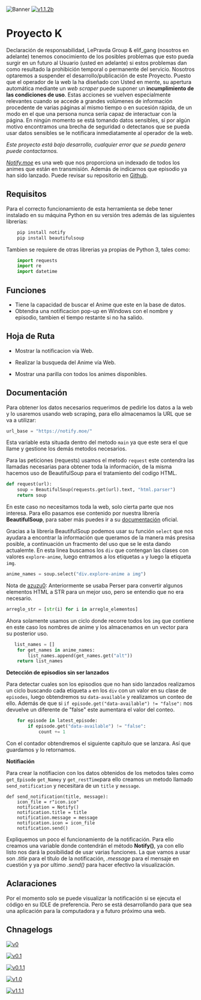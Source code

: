 
![Banner](https://i.ibb.co/BZL0WFT/proyecto-k.png)
[![v1.1.2b](https://img.shields.io/badge/release-v1.1.2b-green)](https://github.com/azuzu0/proyeto_k/blob/main/log/v1.1.2b/README.md)
# Proyecto K

Declaración de responsabilidad, LePravda Group & elif_gang (nosotros en adelante) tenemos conocimiento de los posibles problemas que esto pueda surgir en un futuro al Usuario (usted en adelante) si estos problemas dan como resultado la prohibición temporal o permanente del servicio. Nosotros optaremos a suspender el desarrollo/publicación de este Proyecto. Puesto que el operador de la web la ha diseñado con Usted en mente, su apertura automática mediante un *web scraper*  puede suponer un **incumplimiento de las condiciones de uso**. Estas acciones se vuelven especialmente relevantes cuando se accede a grandes volúmenes de información procedente de varias páginas al mismo tiempo o en sucesión rápida, de un modo en el que una persona nunca sería capaz de interactuar con la página. En ningún momento se está tomando datos sensibles,
sí por algún motivo encontramos una brecha de seguridad o detectanos que se pueda usar datos sensibles se le notificara inmediatamente al operador de la web.

*Este proyecto está bajo desarrollo, cualquier error que se pueda genera puede contactarnos.*

*[Notify.moe](https://notify.moe/)* es una web que nos proporciona un indexado de todos los animes que están en transmisión. Además de indicarnos que episodio ya han sido lanzado. Puede revisar su repositorio en [Github](https://github.com/animenotifier/notify.moe).
## Requisitos

Para el correcto funcionamiento de esta herramienta se debe tener instalado en su máquina Python en su versión tres además de las siguientes librerías:

```python
    pip install notify
    pip install beautifulsoup
```
Tambien se requiere de otras librerias ya propias de Python 3, tales como:
```python
    import requests
    import re
    import datetime
```
## Funciones
    
* Tiene la capacidad de buscar el Anime que este en la base de datos.
* Obtendra una notificacion pop-up en Windows con el nombre y episodio, tambien el tiempo restante si no ha salido.
## Hoja de Ruta

- Mostrar la notificacion vía Web.

- Realizar la busqueda del Anime vía Web.

- Mostrar una parilla con todos los animes disponibles.


## Documentación

Para obtener los datos necesarios requerimos de pedirle los datos a la web y lo usaremos usando web scraping, para ello almacenamos la URL que se va a utilizar:

```python
url_base = "https://notify.moe/"
```

Esta variable esta situada dentro del metodo `main` ya que este sera el que llame y gestione los demás metodos necesarios.

Para las peticiones (requests) usamos el metodo `request` este contendra las llamadas necesarias para obtener toda la información, de la misma hacemos uso de BeautifulSoup para el tratamiento del codigo HTML.

```python
def request(url):
    soup = BeautifulSoup(requests.get(url).text, "html.parser")
    return soup
```

En este caso no necesitamos toda la web, solo cierta parte que nos interesa. Para ello pasamos ese contenido por nuestra librería **BeautifulSoup**, para saber más puedes ir a su [documentación](https://www.crummy.com/software/BeautifulSoup/bs4/doc/) oficial.

Gracias a la librería BeautifulSoup podemos usar su función `select` que nos ayudara a encontrar la información que queramos de la manera más presisa posible, a continuación un fracmento del uso que se le esta dando actualemte. En esta linea buscamos los `div` que contengan las clases con valores `explore-anime`, luego entramos a los etiquetas `a` y luego la etiqueta `img`.

```python
anime_names = soup.select("div.explore-anime a img")
```
Nota de [azuzu0](https://github.com/azuzu0): 
Anteriormente se usaba Perser para convertir algunos  elementos HTML a STR para un mejor uso, pero se entendio que no era necesario.

```python
arreglo_str = [str(i) for i in arreglo_elementos]
```

Ahora solamente usamos un ciclo donde recorre todos los `img` que contiene en este caso los nombres de anime y los almacenamos en un vector para su posterior uso.

```python
   list_names = []
    for get_names in anime_names:
        list_names.append(get_names.get("alt"))
    return list_names
```


**Detección de episodios sin ser lanzados**

Para detectar cuales son los episodios que no han sido lanzados realizamos un ciclo buscando cada etiqueta `a` en los `div` con un valor en su clase de `episodes`, luego obtendremos su `data-available` y realizamos un conteo de ello. Además de que si
`if episode.get("data-available") != "false":` nos devuelve un diferente de "false" este aumentara el valor del conteo.

```python
    for episode in latest_episode:
        if episode.get("data-available") != "false":
            count += 1
```

Con el contador obtendremos el siguiente capitulo que se lanzara. Así que guardamos y lo retornamos.

**Notifiación**

Para crear la notifiacion con los datos obtenidos de los metodos tales como `get_Episode` `get_Namey` y `get_restTime`para ello creamos un metodo llamado  `send_notification` y necesitara de un `title` y `message`.

```python-repl
def send_notification(title, message):
    icon_file = r"icon.ico"
    notification = Notify()
    notification.title = title
    notification.message = message
    notification.icon = icon_file
    notification.send()
```

Expliquemos un poco el funcionamiento de la notificación. Para ello creamos una variable donde contendrán el método **Notify()**, ya con ello listo nos dará la posibilidad de usar varias funciones. La que vamos a usar son *.title* para el título de la notificación, *.message* para el mensaje en cuestión y ya por ultimo *.send()* para hacer efectivo la visualización.


## Aclaraciones

Por el momento solo se puede visualizar la notificación si se ejecuta el código en su IDLE de preferencia. Pero se está desarrollando para que sea una aplicación para la computadora y a futuro próximo una web.

## Chnagelogs

[![v0](https://img.shields.io/badge/changelog-v0-orange)](https://github.com/azuzu0/proyeto_k/blob/main/log/v0/README.md)

[![v0.1](https://img.shields.io/badge/changelog-v0.1-orange)](https://github.com/azuzu0/proyeto_k/tree/main/log/v0.1/README.md)

[![v0.1.1](https://img.shields.io/badge/changelog-v0.1.1-orange)](https://github.com/azuzu0/proyeto_k/blob/main/log/v0.1.1/README.md)

[![v1.0](https://img.shields.io/badge/changelog-v1.0-orange)](https://github.com/azuzu0/proyeto_k/blob/main/log/v1.0/README.md)

[![v1.1.1](https://img.shields.io/badge/changelog-v1.1.1-orange)](https://github.com/azuzu0/proyeto_k/blob/main/log/v1.1.1/README.md)

